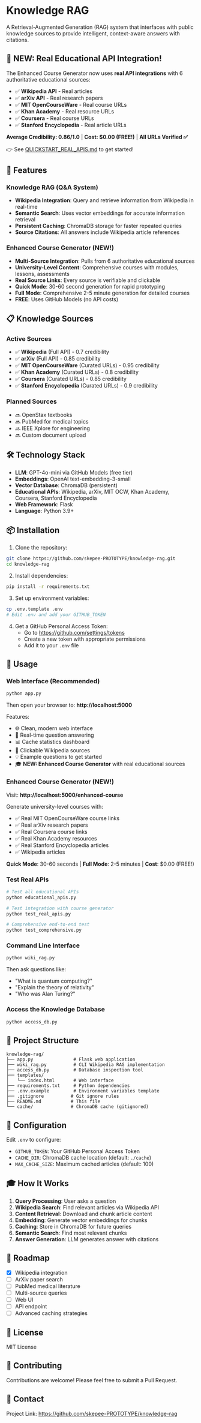 # Knowledge RAG

A Retrieval-Augmented Generation (RAG) system that interfaces with public knowledge sources to provide intelligent, context-aware answers with citations.

## 🎉 NEW: Real Educational API Integration!

The Enhanced Course Generator now uses **real API integrations** with 6 authoritative educational sources:
- ✅ **Wikipedia API** - Real articles
- ✅ **arXiv API** - Real research papers
- ✅ **MIT OpenCourseWare** - Real course URLs
- ✅ **Khan Academy** - Real resource URLs
- ✅ **Coursera** - Real course URLs
- ✅ **Stanford Encyclopedia** - Real article URLs

**Average Credibility: 0.86/1.0** | **Cost: $0.00 (FREE!)** | **All URLs Verified ✅**

👉 See [QUICKSTART_REAL_APIS.md](QUICKSTART_REAL_APIS.md) to get started!

## 🚀 Features

### Knowledge RAG (Q&A System)
- **Wikipedia Integration**: Query and retrieve information from Wikipedia in real-time
- **Semantic Search**: Uses vector embeddings for accurate information retrieval
- **Persistent Caching**: ChromaDB storage for faster repeated queries
- **Source Citations**: All answers include Wikipedia article references

### Enhanced Course Generator (NEW!)
- **Multi-Source Integration**: Pulls from 6 authoritative educational sources
- **University-Level Content**: Comprehensive courses with modules, lessons, assessments
- **Real Source Links**: Every source is verifiable and clickable
- **Quick Mode**: 30-60 second generation for rapid prototyping
- **Full Mode**: Comprehensive 2-5 minute generation for detailed courses
- **FREE**: Uses GitHub Models (no API costs)

## 📋 Knowledge Sources

### Active Sources
- ✅ **Wikipedia** (Full API) - 0.7 credibility
- ✅ **arXiv** (Full API) - 0.85 credibility  
- ✅ **MIT OpenCourseWare** (Curated URLs) - 0.95 credibility
- ✅ **Khan Academy** (Curated URLs) - 0.8 credibility
- ✅ **Coursera** (Curated URLs) - 0.85 credibility
- ✅ **Stanford Encyclopedia** (Curated URLs) - 0.9 credibility

### Planned Sources
- 🔜 OpenStax textbooks
- 🔜 PubMed for medical topics
- 🔜 IEEE Xplore for engineering
- 🔜 Custom document upload

## 🛠️ Technology Stack

- **LLM**: GPT-4o-mini via GitHub Models (free tier)
- **Embeddings**: OpenAI text-embedding-3-small
- **Vector Database**: ChromaDB (persistent)
- **Educational APIs**: Wikipedia, arXiv, MIT OCW, Khan Academy, Coursera, Stanford Encyclopedia
- **Web Framework**: Flask
- **Language**: Python 3.9+

## 📦 Installation

1. Clone the repository:
```bash
git clone https://github.com/skepee-PROTOTYPE/knowledge-rag.git
cd knowledge-rag
```

2. Install dependencies:
```bash
pip install -r requirements.txt
```

3. Set up environment variables:
```bash
cp .env.template .env
# Edit .env and add your GITHUB_TOKEN
```

4. Get a GitHub Personal Access Token:
   - Go to https://github.com/settings/tokens
   - Create a new token with appropriate permissions
   - Add it to your `.env` file

## 🎯 Usage

### Web Interface (Recommended)

```bash
python app.py
```

Then open your browser to: **http://localhost:5000**

Features:
- 🌐 Clean, modern web interface
- 💬 Real-time question answering
- 📊 Cache statistics dashboard
- 🔗 Clickable Wikipedia sources
- 💡 Example questions to get started
- 🎓 **NEW: Enhanced Course Generator** with real educational sources

### Enhanced Course Generator (NEW!)

Visit: **http://localhost:5000/enhanced-course**

Generate university-level courses with:
- ✅ Real MIT OpenCourseWare course links
- ✅ Real arXiv research papers
- ✅ Real Coursera course links
- ✅ Real Khan Academy resources
- ✅ Real Stanford Encyclopedia articles
- ✅ Wikipedia articles

**Quick Mode**: 30-60 seconds | **Full Mode**: 2-5 minutes | **Cost**: $0.00 (FREE!)

### Test Real APIs

```bash
# Test all educational APIs
python educational_apis.py

# Test integration with course generator
python test_real_apis.py

# Comprehensive end-to-end test
python test_comprehensive.py
```

### Command Line Interface

```bash
python wiki_rag.py
```

Then ask questions like:
- "What is quantum computing?"
- "Explain the theory of relativity"
- "Who was Alan Turing?"

### Access the Knowledge Database

```bash
python access_db.py
```

## 📁 Project Structure

```
knowledge-rag/
├── app.py               # Flask web application
├── wiki_rag.py          # CLI Wikipedia RAG implementation
├── access_db.py         # Database inspection tool
├── templates/
│   └── index.html       # Web interface
├── requirements.txt     # Python dependencies
├── .env.example         # Environment variables template
├── .gitignore          # Git ignore rules
├── README.md           # This file
└── cache/              # ChromaDB cache (gitignored)
```

## 🔧 Configuration

Edit `.env` to configure:
- `GITHUB_TOKEN`: Your GitHub Personal Access Token
- `CACHE_DIR`: ChromaDB cache location (default: `./cache`)
- `MAX_CACHE_SIZE`: Maximum cached articles (default: 100)

## 🎓 How It Works

1. **Query Processing**: User asks a question
2. **Wikipedia Search**: Find relevant articles via Wikipedia API
3. **Content Retrieval**: Download and chunk article content
4. **Embedding**: Generate vector embeddings for chunks
5. **Caching**: Store in ChromaDB for future queries
6. **Semantic Search**: Find most relevant chunks
7. **Answer Generation**: LLM generates answer with citations

## 🚧 Roadmap

- [x] Wikipedia integration
- [ ] ArXiv paper search
- [ ] PubMed medical literature
- [ ] Multi-source queries
- [ ] Web UI
- [ ] API endpoint
- [ ] Advanced caching strategies

## 📄 License

MIT License

## 🤝 Contributing

Contributions are welcome! Please feel free to submit a Pull Request.

## 📧 Contact

Project Link: https://github.com/skepee-PROTOTYPE/knowledge-rag
